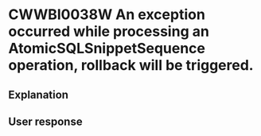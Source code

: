 # CWWBI0038W An exception occurred while processing an AtomicSQLSnippetSequence operation, rollback will be triggered.

## Explanation

## User response